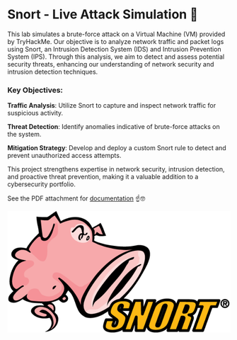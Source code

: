 
# Snort - Live Attack Simulation :pig:

This lab simulates a brute-force attack on a Virtual Machine (VM) provided by TryHackMe. Our objective is to analyze network traffic and packet logs using Snort, an Intrusion Detection System (IDS) and Intrusion Prevention System (IPS). Through this analysis, we aim to detect and assess potential security threats, enhancing our understanding of network security and intrusion detection techniques.

### Key Objectives:
**Traffic Analysis**: Utilize Snort to capture and inspect network traffic for suspicious activity.

**Threat Detection**: Identify anomalies indicative of brute-force attacks on the system.

**Mitigation Strategy**: Develop and deploy a custom Snort rule to detect and prevent unauthorized access attempts.

This project strengthens expertise in network security, intrusion detection, and proactive threat prevention, making it a valuable addition to a cybersecurity portfolio.

See the PDF attachment for [documentation](https://github.com/ShermanTreeDev/Snort---Live-Attack-Simulation/blob/c29c9094fcc0477ebbaf54a824205090d521cf01/Live_Attacks_Simulation_Project.pdf) :point_up::nerd_face:

![Snort Logo](https://github.com/ShermanTreeDev/Snort---Live-Attack-Simulation/blob/1fc6a67da1ee280faa0210e9971e3c38e0755c47/Snort_Logo.png)




